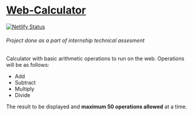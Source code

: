 # [Web-Calculator](https://calculate-web.netlify.app/)
[![Netlify Status](https://api.netlify.com/api/v1/badges/63d6a56d-ae86-43b4-9ad0-f65c1693dce9/deploy-status)](https://app.netlify.com/sites/calculate-web/deploys)
###### Project done as a part of internship technical assesment
Calculator with basic arithmetic operations to run on the web. Operations will be as follows:

 - Add 
 - Subtract
 -  Multiply
 -  Divide

The result to be displayed and **maximum 50 operations allowed** at a time.
